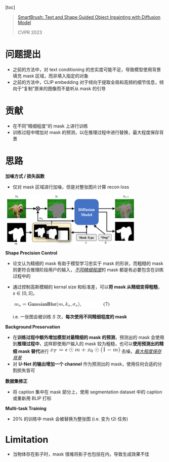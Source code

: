 [toc]

> [SmartBrush: Text and Shape Guided Object Inpainting with Diffusion Model](https://arxiv.org/abs/2212.05034)
>
> CVPR 2023

# 问题提出

- 之前的方法中，对 text conditioning 的忠实度可能不足，导致模型使用背景填充 mask 区域，而非填入指定的对象
- 之前的方法中，CLIP embedding 对于倾向于提取全局和高频的细节信息，倾向于“复制”原来的图像而不是听从 mask 的引导



# 贡献

- 在不同”精细程度“的 mask 上进行训练
- 训练过程中增加对 mask 的预测，以在推理过程中进行替换，最大程度保存背景



# 思路

**加噪方式 / 损失函数**

- 仅对 mask 区域进行加噪，但是对整张图片计算 recon loss

<img src="assets/image-20250622091836278.png" alt="image-20250622091836278" style="zoom: 40%;" />

**Shape Precision Control**

- 论文认为精细的 mask 有助于模型学习忠实于 mask 的形状，而粗糙的 mask 则更符合推理阶段用户的输入，<u>*不同精细程度*</u>的 mask 都是有必要包含在训练过程中的

- 通过控制高斯模糊的 kernal size 和标准差，可以**将 mask 从精细变得粗糙**，$s\in [0,S]$，

  <img src="assets/image-20250622092336494.png" alt="image-20250622092336494" style="zoom:30%;" />

  i.e. 一张图会被训练 $S$ 次，**每次使用不同精细程度的 mask**

**Background Preservation**

- 在**训练过程中额外增加模型对最精细的 mask 的预测**，预测出的 mask 会使用到**推理过程中**，这样即使用户输入的 mask 较为粗糙，也可以**使用预测出的精细 mask 替代**进行 <img src="assets/image-20250622093004646.png" alt="image-20250622093004646" style="zoom:30%;" /> 去噪，<u>*最大程度保存背景*</u>
- 对 **U-Net 的输出增加一个 channel** 作为预测出的 mask，使用任何合适的分割损失皆可

**数据集修正**

- 将 caption 集中在 mask 部分上，使用 segmentation dataset 中的 caption 或重新用 BLIP 打标

**Multi-task Training**

- 20% 的训练中 mask 会被替换为整张图 (i.e. 变为 t2i 任务)



# Limitation

- 当物体存在影子时，mask 很难将影子也包括在内，导致生成效果不佳